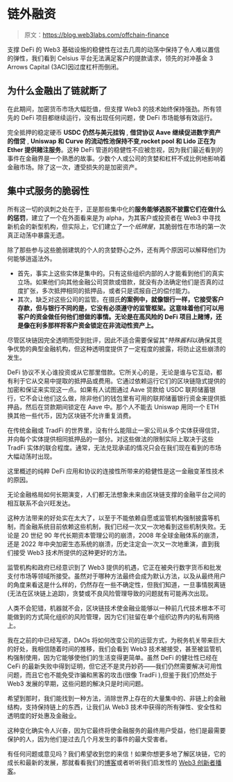 # 链外融资

> 原文：<https://blog.web3labs.com/offchain-finance>

支撑 DeFi 的 Web3 基础设施的稳健性在过去几周的动荡中保持了令人难以置信的弹性，我们看到 Celsius 平台无法满足客户的提款请求，领先的对冲基金 3 Arrows Capital (3AC)因过度杠杆而倒闭。

## 为什么金融出了链就断了

在此期间，加密货币市场大幅贬值，但支撑 Web3 的技术始终保持强劲。所有领先的 DeFi 项目都继续运行，没有出现任何问题，使 DeFi 市场能够有效运行。

完全抵押的稳定硬币 **USDC 仍然与美元挂钩** , **借贷协议 Aave 继续促进数字资产的借贷** , **Uniswap 和 Curve 的流动性池保持不变**,**rocket pool 和 Lido 正在为 Ether 提供赌注服务**。这种 DeFi 管道的稳健性不应被忽视，因为我们最近看到的事件在金融界是一个熟悉的故事。少数个人或公司的贪婪和杠杆不成比例地影响着金融市场。除了这一次，遭受损失的是加密资产。

## 集中式服务的脆弱性

所有这一切的讽刺之处在于，正是那些集中化的**服务能够逃脱不披露它们在做什么的惩罚**，建立了一个在外面看来是为 alpha，为其客户或投资者在 Web3 中寻找新机会的新型机构，但实际上，它们建立了一个*纸牌屋*，其脆弱性在市场的第一次真正动荡中暴露无遗。

除了那些参与这些脆弱建筑的个人的贪婪野心之外，还有两个原因可以解释他们为何能够逍遥法外。

*   首先，事实上这些实体是集中的。只有这些组织内部的人才能看到他们的真实立场。如果他们向其他金融公司贷款或借款，就没有办法确定他们是否真的过度扩张，多次抵押相同的抵押品，或者只是谎报自己的偿付能力。
*   其次，缺乏对这些公司的监管。在摄氏**的案例中，就像银行一样，它接受客户存款，但与银行不同的是，它没有必须遵守的监管框架。这意味着他们可以用客户的资金做任何他们想做的事情。无论是在高风险的 DeFi 项目上赌博，还是像在利多那样将客户资金锁定在非流动性资产上。**

尽管区块链因完全透明而受到批评，因此不适合需要保留其“*特殊酱料*以确保其竞争优势的典型金融机构，但这种透明度提供了一定程度的披露，将防止这些崩溃的发生。

DeFi 协议不关心谁投资或从它那里借款。它所关心的是，无论是谁与它互动，都有利于它从交易中提取的抵押品或费用。它通过依赖运行它们的区块链隐式提供的加密和保证来实现这一点。如果有人试图通过 Aave 贷款给 USDC 联邦储蓄银行，它不会让他们这么做，除非他们的钱包里有可用的联邦储蓄银行资金来提供抵押品，然后在贷款期间锁定在 Aave 中。那个人不能去 Uniswap 用同一个 ETH 换其他一些代币，因为区块链不允许重复消费。

在传统金融或 TradFi 的世界里，没有什么能阻止一家公司从多个实体获得信贷，并向每个实体提供相同抵押品的一部分。对这些做法的限制实际上取决于这些 TradFi 实体的联合程度。通常，无法兑现承诺的情况只会在我们现在看到的市场大幅动荡时出现。

这里概述的纯粹 DeFi 应用和协议的连接性所带来的稳健性是这一金融变革性技术的原因。

无论金融格局如何长期演变，人们都无法想象未来由区块链支撑的金融平台之间的相互联系不会兴旺发达。

这种方法带来的好处实在太大了，以至于不能依赖自愿或监管机构强制披露等机制，而金融系统目前依赖这些机制，我们已经一次又一次地看到这些机制失败。无论是 20 世纪 90 年代长期资本管理公司的崩溃，2008 年全球金融体系的崩溃，还是 2022 年中央加密生态系统的崩溃，历史注定会一次又一次地重演，直到我们接受 Web3 技术所提供的这种更好的方法。

监管机构和政府已经意识到了 Web3 提供的机遇，它正在被央行数字货币和批发支付市场等领域所接受。虽然对于哪种方法最终会成为默认方法，以及从最终用户的角度来看这是什么样的，仍然存在一些不确定性，但我们知道，一旦事情脱离链(无法在区块链上追踪)，贪婪或不良风险管理导致的问题就有可能再次出现。

人类不会犯错，机器就不会，区块链技术使金融业能够以一种前几代技术根本不可能做到的方式简化组织的风险管理，因为它们驻留在单个组织边界内的私有网络上。

我在之前的中已经写道，DAOs 将如何改变公司的运营方式，为税务机关带来巨大的好处，我相信随着时间的推移，我们会看到 Web3 技术被接受，甚至被监管机构强制使用，因为它能够使他们的生活变得更简单。虽然 DeFi 的健壮性已经在 CeFi 的最新失败中得到证明，但它还不是灵丹妙药——我们仍然需要解决可用性问题，而且它也不能免受诈骗和黑客的攻击(很像 TradFi ),但鉴于我们仍然处于 Web3 发展的早期，这些问题的解决只是时间问题。

希望到那时，我们能找到一种方法，消除世界上存在的大量集中的、非链上的金融结构，支持保持链上的东西，让我们从 Web3 技术中获得的所有弹性、安全性和透明度的好处惠及金融业。

这种变化确实令人兴奋，因为它最终将使金融服务的最终用户受益，他们是最需要保护的人，因为他们是过去几个月发生的事件的最大受害者。

有任何问题或意见吗？我们希望收到您的来信！如果你想更多地了解区块链，它的成长和最新的发展，那就看看我们的[博客](https://blog.web3labs.com/)或者听听我们启发性的 [Web3 创新者播客](https://podcast.web3labs.com/)。